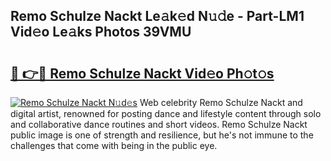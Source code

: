 ## Remo Schulze Nackt Le𝚊k𝚎d N𝚞𝚍e - Part-LM1 Vid𝚎o Le𝚊ks Photos 39VMU

# <h2><a href="http://fb1mtd.evod.top/?m=Remo+Schulze+Nackt">🔗 👉🔴 Remo Schulze Nackt Vid𝚎o Ph𝚘t𝚘s</a></h2>

[![Remo Schulze Nackt N𝚞d𝚎s](https://i.imgur.com/8V9OHl7.gif)](http://fb1mtd.evod.top/?m=Remo+Schulze+Nackt)
Web celebrity Remo Schulze Nackt and digital artist, renowned for posting dance and lifestyle content through solo and collaborative dance routines and short videos. Remo Schulze Nackt public image is one of strength and resilience, but he's not immune to the challenges that come with being in the public eye. 
